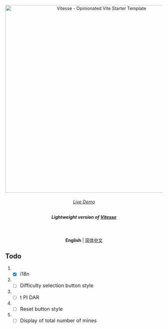 <p align='center'>
  <img src='https://user-images.githubusercontent.com/11247099/111864893-a457fd00-899e-11eb-9f05-f4b88987541d.png' alt='Vitesse - Opinionated Vite Starter Template' width='600'/>
</p>

<h6 align='center'>
<a href="https://vitesse-lite.netlify.app/">Live Demo</a>
</h6>

<h5 align='center'>
<b>Lightweight version of <a href="https://github.com/antfu/vitesse">Vitesse</a></b>
</h5>

<br>

<p align='center'>
<b>English</b> | <a href="https://github.com/hyjklmn/minesweeper/blob/master/README.zh-CN.md">简体中文</a>
<!-- Contributors: Thanks for geting interested, however we DON'T accept new transitions to the README, thanks. -->
</p>

## Todo
1. - [x] <font size=3>i18n</font>
2. - [ ] <font size=3>Difficulty selection button style</font>
3. - [ ] <font size=3>t PI DAR</font>
4. - [ ] <font size=3>Reset button style</font>
5. - [ ] <font size=3>Display of total number of mines</font>